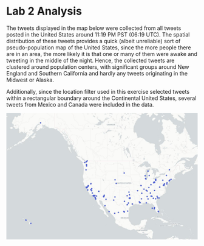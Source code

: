 # Lab 2 Analysis

The tweets displayed in the map below were collected from all tweets posted in the United States around 11:19 PM PST (06:19 UTC). The spatial distribution of these tweets provides a quick (albeit unreliable) sort of pseudo-population map of the United States, since the more people there are in an area, the more likely it is that one or many of them were awake and tweeting in the middle of the night. Hence, the collected tweets are clustered around population centers, with significant groups around New England and Southern California and hardly any tweets originating in the Midwest or Alaska.

Additionally, since the location filter used in this exercise selected tweets within a rectangular boundary around the Continental United States, several tweets from Mexico and Canada were included in the data.

![US tweet map](/img/lab2_image.jpg 'Tweets in the US')
